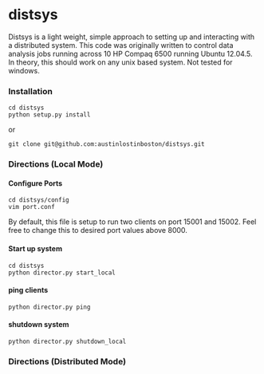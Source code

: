 # distsys
Distsys is a light weight, simple approach to setting up and interacting with a distributed system.
This code was originally written to control data analysis jobs running across 10 HP Compaq 6500 running Ubuntu 12.04.5.
In theory, this should work on any unix based system. Not tested for windows.

### Installation
```
cd distsys
python setup.py install
```
or
```
git clone git@github.com:austinlostinboston/distsys.git
```

### Directions (Local Mode)
#### Configure Ports
```
cd distsys/config
vim port.conf
```
By default, this file is setup to run two clients on port 15001 and 15002.
Feel free to change this to desired port values above 8000.

#### Start up system
```
cd distsys
python director.py start_local
```

#### ping clients
```
python director.py ping
```

#### shutdown system
```
python director.py shutdown_local
```

### Directions (Distributed Mode)
